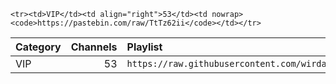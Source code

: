 <table>
  <thead>
    <tr><th align="left">Category</th><th align="left">Channels</th><th align="left">Playlist</th></tr>
  </thead>
  <tbody>
    <tr><td>VIP</td><td align="right">53</td><td nowrap><code>https://raw.githubusercontent.com/wirdana/ema/main/trojan.m3u</code></td></tr>

    <tr><td>VIP</td><td align="right">53</td><td nowrap><code>https://pastebin.com/raw/TtTz62ii</code></td></tr>

  </tbody>
</table>
